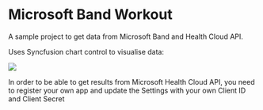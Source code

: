 # Microsoft Band Workout

A sample project to get data from Microsoft Band and Health Cloud API.

Uses Syncfusion chart control to visualise data:

![](https://s3-eu-west-1.amazonaws.com/vpblogimg/2016/01/ms-band-step-chart.png)

In order to be able to get results from Microsoft Health Cloud API, you need to register your own app and update the Settings with your own Client ID and Client Secret


